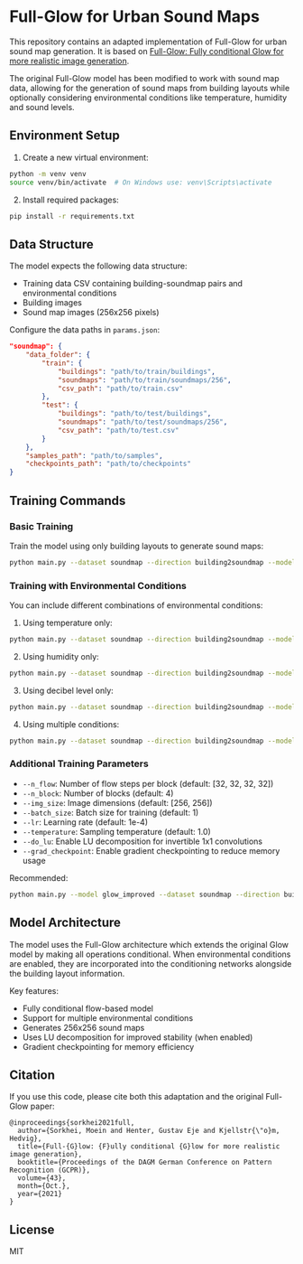 # Full-Glow for Urban Sound Maps

This repository contains an adapted implementation of Full-Glow for urban sound map generation. It is based on [Full-Glow: Fully conditional Glow for more realistic image generation](https://arxiv.org/abs/2012.05846).

The original Full-Glow model has been modified to work with sound map data, allowing for the generation of sound maps from building layouts while optionally considering environmental conditions like temperature, humidity and sound levels.

## Environment Setup

1. Create a new virtual environment:
```bash
python -m venv venv
source venv/bin/activate  # On Windows use: venv\Scripts\activate
```

2. Install required packages:
```bash
pip install -r requirements.txt
```

## Data Structure

The model expects the following data structure:
- Training data CSV containing building-soundmap pairs and environmental conditions
- Building images
- Sound map images (256x256 pixels)

Configure the data paths in `params.json`:
```json
"soundmap": {
    "data_folder": {
        "train": {
            "buildings": "path/to/train/buildings",
            "soundmaps": "path/to/train/soundmaps/256",
            "csv_path": "path/to/train.csv"
        },
        "test": {
            "buildings": "path/to/test/buildings", 
            "soundmaps": "path/to/test/soundmaps/256",
            "csv_path": "path/to/test.csv"
        }
    },
    "samples_path": "path/to/samples",
    "checkpoints_path": "path/to/checkpoints"
}
```

## Training Commands

### Basic Training
Train the model using only building layouts to generate sound maps:
```bash
python main.py --dataset soundmap --direction building2soundmap --model glow_improved
```

### Training with Environmental Conditions
You can include different combinations of environmental conditions:

1. Using temperature only:
```bash
python main.py --dataset soundmap --direction building2soundmap --model glow_improved --use_temperature
```

2. Using humidity only:
```bash
python main.py --dataset soundmap --direction building2soundmap --model glow_improved --use_humidity
```

3. Using decibel level only:
```bash
python main.py --dataset soundmap --direction building2soundmap --model glow_improved --use_db
```

4. Using multiple conditions:
```bash
python main.py --dataset soundmap --direction building2soundmap --model glow_improved --use_temperature --use_humidity --use_db
```

### Additional Training Parameters

- `--n_flow`: Number of flow steps per block (default: [32, 32, 32, 32])
- `--n_block`: Number of blocks (default: 4) 
- `--img_size`: Image dimensions (default: [256, 256])
- `--batch_size`: Batch size for training (default: 1)
- `--lr`: Learning rate (default: 1e-4)
- `--temperature`: Sampling temperature (default: 1.0)
- `--do_lu`: Enable LU decomposition for invertible 1x1 convolutions
- `--grad_checkpoint`: Enable gradient checkpointing to reduce memory usage

Recommended:
```bash
python main.py --model glow_improved --dataset soundmap --direction building2soundmap --img_size 256 256 --n_block 4 --n_flow 8 8 8 8 --do_lu --reg_factor 0.0001 --grad_checkpoint --use_temperature --use_humidity --use_db
```

## Model Architecture

The model uses the Full-Glow architecture which extends the original Glow model by making all operations conditional. When environmental conditions are enabled, they are incorporated into the conditioning networks alongside the building layout information.

Key features:
- Fully conditional flow-based model
- Support for multiple environmental conditions
- Generates 256x256 sound maps
- Uses LU decomposition for improved stability (when enabled)
- Gradient checkpointing for memory efficiency

## Citation

If you use this code, please cite both this adaptation and the original Full-Glow paper:

```
@inproceedings{sorkhei2021full,
  author={Sorkhei, Moein and Henter, Gustav Eje and Kjellstr{\"o}m, Hedvig},
  title={Full-{G}low: {F}ully conditional {G}low for more realistic image generation},
  booktitle={Proceedings of the DAGM German Conference on Pattern Recognition (GCPR)},
  volume={43},
  month={Oct.},
  year={2021}
}
```

## License
MIT
